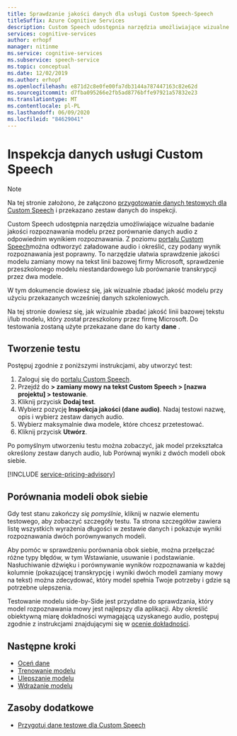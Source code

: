 ```yaml
---
title: Sprawdzanie jakości danych dla usługi Custom Speech-Speech
titleSuffix: Azure Cognitive Services
description: Custom Speech udostępnia narzędzia umożliwiające wizualne badanie jakości rozpoznawania modelu przez porównanie danych audio z odpowiednim wynikiem rozpoznawania. Możesz odtworzyć przekazany dźwięk i określić, czy podany wynik rozpoznawania jest poprawny.
services: cognitive-services
author: erhopf
manager: nitinme
ms.service: cognitive-services
ms.subservice: speech-service
ms.topic: conceptual
ms.date: 12/02/2019
ms.author: erhopf
ms.openlocfilehash: e871d2c8e0fe00fa7db3144a787447163c82e62d
ms.sourcegitcommit: d7fba095266e2fb5ad8776bffe97921a57832e23
ms.translationtype: MT
ms.contentlocale: pl-PL
ms.lasthandoff: 06/09/2020
ms.locfileid: "84629041"
---
```

# <a name="inspect-custom-speech-data"></a>Inspekcja danych usługi Custom Speech

> [!NOTE]
> Na tej stronie założono, że załączono [przygotowanie danych testowych dla Custom Speech](how-to-custom-speech-test-data.md) i przekazano zestaw danych do inspekcji.

Custom Speech udostępnia narzędzia umożliwiające wizualne badanie jakości rozpoznawania modelu przez porównanie danych audio z odpowiednim wynikiem rozpoznawania. Z poziomu [portalu Custom Speech](https://speech.microsoft.com/customspeech)można odtworzyć załadowane audio i określić, czy podany wynik rozpoznawania jest poprawny. To narzędzie ułatwia sprawdzenie jakości modelu zamiany mowy na tekst linii bazowej firmy Microsoft, sprawdzenie przeszkolonego modelu niestandardowego lub porównanie transkrypcji przez dwa modele.

W tym dokumencie dowiesz się, jak wizualnie zbadać jakość modelu przy użyciu przekazanych wcześniej danych szkoleniowych.

Na tej stronie dowiesz się, jak wizualnie zbadać jakość linii bazowej tekstu i/lub modelu, który został przeszkolony przez firmę Microsoft. Do testowania zostaną użyte przekazane dane do karty **dane** .

## <a name="create-a-test"></a>Tworzenie testu

Postępuj zgodnie z poniższymi instrukcjami, aby utworzyć test:

1. Zaloguj się do [portalu Custom Speech](https://speech.microsoft.com/customspeech).
2. Przejdź do **> zamiany mowy na tekst Custom Speech > [nazwa projektu] > testowanie**.
3. Kliknij przycisk **Dodaj test**.
4. Wybierz pozycję **Inspekcja jakości (dane audio)**. Nadaj testowi nazwę, opis i wybierz zestaw danych audio.
5. Wybierz maksymalnie dwa modele, które chcesz przetestować.
6. Kliknij przycisk **Utwórz**.

Po pomyślnym utworzeniu testu można zobaczyć, jak model przekształca określony zestaw danych audio, lub Porównaj wyniki z dwóch modeli obok siebie.

[!INCLUDE [service-pricing-advisory](includes/service-pricing-advisory.md)]

## <a name="side-by-side-model-comparisons"></a>Porównania modeli obok siebie

Gdy test stanu zakończy _się pomyślnie_, kliknij w nazwie elementu testowego, aby zobaczyć szczegóły testu. Ta strona szczegółów zawiera listę wszystkich wyrażenia długości w zestawie danych i pokazuje wyniki rozpoznawania dwóch porównywanych modeli.

Aby pomóc w sprawdzeniu porównania obok siebie, można przełączać różne typy błędów, w tym Wstawianie, usuwanie i podstawianie. Nasłuchiwanie dźwięku i porównywanie wyników rozpoznawania w każdej kolumnie (pokazującej transkrypcję i wyniki dwóch modeli zamiany mowy na tekst) można zdecydować, który model spełnia Twoje potrzeby i gdzie są potrzebne ulepszenia.

Testowanie modelu side-by-Side jest przydatne do sprawdzania, który model rozpoznawania mowy jest najlepszy dla aplikacji. Aby określić obiektywną miarę dokładności wymagającą uzyskanego audio, postępuj zgodnie z instrukcjami znajdującymi się w [ocenie dokładności](how-to-custom-speech-evaluate-data.md).

## <a name="next-steps"></a>Następne kroki

- [Oceń dane](how-to-custom-speech-evaluate-data.md)
- [Trenowanie modelu](how-to-custom-speech-train-model.md)
- [Ulepszanie modelu](how-to-custom-speech-improve-accuracy.md)
- [Wdrażanie modelu](how-to-custom-speech-deploy-model.md)

## <a name="additional-resources"></a>Zasoby dodatkowe

- [Przygotuj dane testowe dla Custom Speech](how-to-custom-speech-test-data.md)
